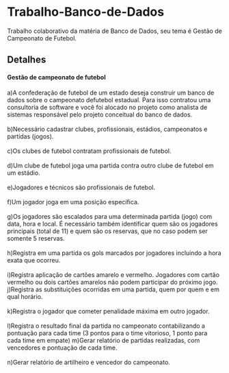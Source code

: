 # Trabalho-Banco-de-Dados

Trabalho colaborativo da matéria de Banco de Dados, seu tema é Gestão de Campeonato de Futebol.

## Detalhes
#### Gestão de campeonato de futebol<br>
a)A confederação de futebol de um estado deseja construir um banco de dados sobre o campeonato defutebol estadual. Para isso contratou uma consultoria de software e você foi alocado no projeto como analista de sistemas responsável pelo projeto conceitual do banco de dados.<br><br>
b)Necessário cadastrar clubes, profissionais, estádios, campeonatos e partidas (jogos).<br><br>
c)Os clubes de futebol contratam profissionais de futebol.<br><br>
d)Um clube de futebol joga uma partida contra outro clube de futebol em um estádio.<br><br>
e)Jogadores e técnicos são profissionais de futebol.<br><br>
f)Um jogador joga em uma posição específica.<br><br>
g)Os jogadores são escalados para uma determinada partida (jogo) com data, hora e local. É necessário também identificar quem são os jogadores principais (total de 11) e quem são os reservas, que no caso podem ser somente 5 reservas.<br><br>
h)Registra em uma partida os gols marcados por jogadores incluindo a hora exata que ocorreu.<br><br>
i)Registra aplicação de cartões amarelo e vermelho. Jogadores com cartão vermelho ou dois cartões amarelos não podem participar do próximo jogo.<br>
j)Registra as substituições ocorridas em uma partida, quem por quem e em qual horário.<br><br>
k)Registra o jogador que cometer penalidade máxima em outro jogador.<br><br>
l)Registra o resultado final da partida no campeonato contabilizando a pontuação para cada time (3 pontos para o time vitorioso, 1 ponto para cada time em empate)
m)Gerar relatório de partidas realizadas, com vencedores e pontuação de cada time.<br><br>
n)Gerar relatório de artilheiro e vencedor do campeonato.<br><br>
